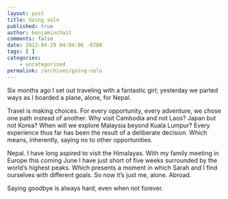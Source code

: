 ```yaml
---
layout: post
title: Going solo
published: true
author: benjaminchait
comments: false
date: 2013-04-29 04:04:06 -0700
tags: [ ]
categories:
    - uncategorized
permalink: /archives/going-solo
---
```

Six months ago I set out traveling with a fantastic girl; yesterday we parted ways as I boarded a plane, alone, for Nepal.

Travel is making choices. For every opportunity, every adventure, we chose one path instead of another. Why visit Cambodia and not Laos? Japan but not Korea? When will we explore Malaysia beyond Kuala Lumpur? Every experience thus far has been the result of a deliberate decision. Which means, inherently, saying no to other opportunities.

Nepal. I have long aspired to visit the Himalayas. With my family meeting in Europe this coming June I have just short of five weeks surrounded by the world’s highest peaks. Which presents a moment in which Sarah and I find ourselves with different goals. So now it’s just me, alone. Abroad.

Saying goodbye is always hard, even when not forever.